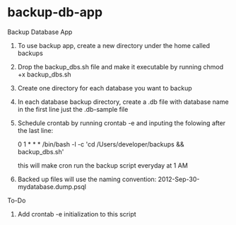 backup-db-app
=============

Backup Database App

1. To use backup app, create a new directory under the home called backups
2. Drop the backup_dbs.sh file and make it executable by running chmod +x backup_dbs.sh
3. Create one directory for each database you want to backup
4. In each database backup directory, create a .db file with database name in the first line just the .db-sample file
5. Schedule crontab by running crontab -e and inputing the folowing after the last line:

	 0 1 * * * /bin/bash -l -c 'cd /Users/developer/backups && backup_dbs.sh'

   this will make cron run the backup script everyday at 1 AM

6. Backed up files will use the naming convention: 2012-Sep-30-mydatabase.dump.psql


To-Do

1. Add crontab -e initialization to this script
 